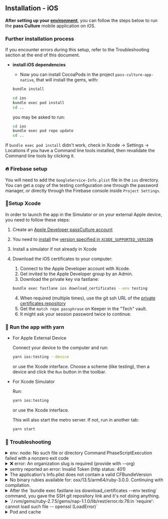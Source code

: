 ## Installation - iOS

**After setting up your [environment](./setup.md)**, you can follow the steps below to run the **pass Culture** mobile application on iOS.

### Further installation process

If you encounter errors during this setup, refer to the Troubleshooting section at the end of this document.

- **install iOS dependencies**

  - Now you can install CocoaPods in the project `pass-culture-app-native`, that will install the gems, with:

  ```sh
  bundle install
  ```

  ```sh
  cd ios
  bundle exec pod install
  cd ..
  ```

  you may be asked to run:

  ```sh
  cd ios
  bundle exec pod repo update
  cd ..
  ```

If `bundle exec pod install` didn't work, check in Xcode -> Settings -> Locations if you have a Command line tools installed, then revalidate the Command line tools by clicking it.

### 🔥 Firebase setup

You will need to add the `GoogleService-Info.plist` file in the `ios` directory. You can get a copy of the testing configuration one through the password manager, or directly through the Firebase console inside `Project Settings`.

### 🔨Setup Xcode

In order to launch the app in the Simulator or on your external Apple device, you need to follow these steps:

1. Create an [Apple Developer passCulture account](https://developer.apple.com/)

2. You need to [install](https://xcodereleases.com) the [version specified in `XCODE_SUPPORTED_VERSION`](../../scripts/check_xcode_version.sh)

3. Install a simulator if not already in Xcode

4. Download the iOS certificates to your computer:

   1. Connect to the Apple Developer account with Xcode.
   2. Get invited to the Apple Developer group by an Admin.
   3. Download the private key via fastlane:

   ```sh
   bundle exec fastlane ios download_certificates --env testing
   ```

   4. When required (multiple times), use the git ssh URL of the [private certificates repository](https://github.com/pass-culture/pass-culture-app-native-certificates)
   5. Get the `match repo passphrase` on Keeper in the "Tech" vault.
   6. It might ask your session password twice to continue.

### 🚀 Run the app with yarn

- For Apple External Device

  Connect your device to the computer and run:

  ```sh
  yarn ios:testing --device
  ```

  or use the Xcode interface. Choose a scheme (like testing), then a device and click the `Run` button in the toolbar.

- For Xcode Simulator

  Run:

  ```sh
  yarn ios:testing
  ```

  or use the Xcode interface.

  This will also start the metro server. If not, run in another tab:

  ```sh
  yarn start
  ```

### 😤 Troubleshooting

<details>
  <summary>env: node: No such file or directory
  Command PhaseScriptExecution failed with a nonzero exit code</summary>

If this error pops up while trying to build with Xcode it means that Xcode can’t find Node because the sym-link to Node is not made.

#### First option

Run `ln -s "\$(which node)" /usr/local/bin/node`

If it says “File exists”, `rm /usr/local/bin/node` and rerun the command above.

Drawback ❌: This sym-link will be obsolete as soon as the path of your node instance changes. To prevent this, you can command above to your .bashrc. Thus, the command will be run each time you open a new terminal

#### Second option

Add node with brew: `brew install node`

Drawback ❌: If you were using a node version manager (nvm, fnm, ...) you will now have two different node instances

</details>

<details>
  <summary>❌ error: An organization slug is required (provide with --org)</summary>

This error means that the ~/.sentryclirc file has not been added correctly. Please run through [this tutorial again](https://github.com/pass-culture/pass-culture-app-native/blob/master/doc/installation/sentry.md#-configure-sentry-cli)

</details>

<details>
  <summary>sentry reported an error: Invalid Token (http status: 401)</summary>

This error means that the sentry token you generated is invalid. Please run through [this tutorial again](https://github.com/pass-culture/pass-culture-app-native/blob/master/doc/installation/sentry.md#-configure-sentry-cli) and be careful with the scope permissions 😉

</details>

<details>
  <summary>The application's Info.plist does not contain a valid CFBundleVersion</summary>

Make sure you installed jq so the CFBundleVersion can be automatically filled.

If it is installed but you still have the error, maybe Xcode doesn't find it: run `which jq`. If it does NOT print `/usr/local/bin/jq`, run `ln -s (which jq) /usr/local/bin/jq` to create a sym-link that Xcode will find.

</details>

<details>
  <summary>No binary rubies available for: osx/13.5/arm64/ruby-3.0.0.
Continuing with compilation.</summary>

https://stackoverflow.com/questions/42735805/what-does-no-binary-rubies-available-mean

</details>

<details>
  <summary> After the `bundle exec fastlane ios download_certificates --env testing` command, you gave the SSH git repository link and it's not doing anything.</summary>
    It might be an issue with your ssh (for example if you only cloned the repository through http), try to clone the repository elsewhere using ssh and try again.
</details>

<details>
  <summary>`/.rvm/gems/ruby-2.7.5/gems/nap-1.1.0/lib/rest/error.rb:76:in 'require': cannot load such file -- openssl (LoadError)`
  </summary>
Try to change the openssl version you're on:

```sh
openssl version
```

if it's not 1.1:

```sh
brew install openssl@1.1
```

```sh
brew unlink openssl@3
```

```sh
brew link openssl@1.1
```

check if the link worked:

```sh
brew link openssl@1.1
```

</details>
<details>
  <summary>Pod and cache</summary>

#### Pods may need to be installed again

```bash
$ (cd ios && bundle exec pod install)
```

---

#### Cache may need to be cleared and rebuilt

```bash
$ cd ios && rm -rf ./build && rm -rf ~/Library/Developer/Xcode/DerivedData/*
```

</details>
